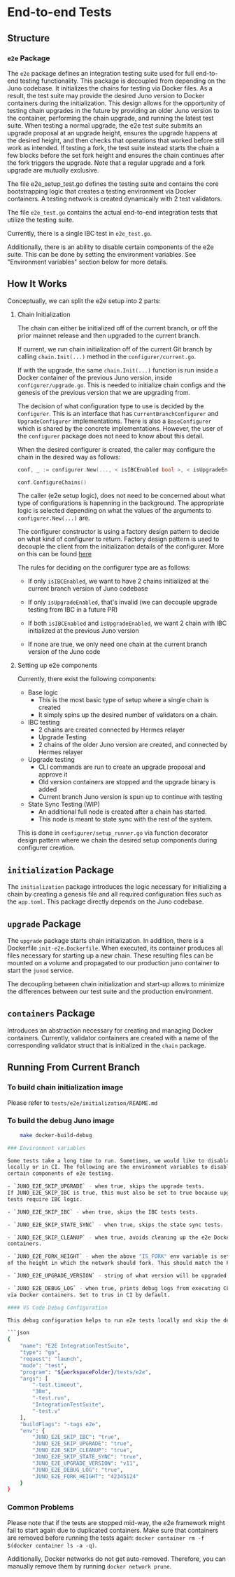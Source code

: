 # End-to-end Tests

## Structure

### `e2e` Package

The `e2e` package defines an integration testing suite used for full
end-to-end testing functionality. This package is decoupled from
depending on the Juno codebase. It initializes the chains for testing
via Docker files. As a result, the test suite may provide the desired
Juno version to Docker containers during the initialization. This
design allows for the opportunity of testing chain upgrades in the
future by providing an older Juno version to the container,
performing the chain upgrade, and running the latest test suite. When
testing a normal upgrade, the e2e test suite submits an upgrade proposal at
an upgrade height, ensures the upgrade happens at the desired height, and
then checks that operations that worked before still work as intended. If
testing a fork, the test suite instead starts the chain a few blocks before
the set fork height and ensures the chain continues after the fork triggers
the upgrade. Note that a regular upgrade and a fork upgrade are mutually exclusive.

The file e2e\_setup\_test.go defines the testing suite and contains the
core bootstrapping logic that creates a testing environment via Docker
containers. A testing network is created dynamically with 2 test
validators.

The file `e2e_test.go` contains the actual end-to-end integration tests
that utilize the testing suite.

Currently, there is a single IBC test in `e2e_test.go`.

Additionally, there is an ability to disable certain components
of the e2e suite. This can be done by setting the environment
variables. See "Environment variables" section below for more details.

## How It Works

Conceptually, we can split the e2e setup into 2 parts:

1. Chain Initialization

    The chain can either be initialized off of the current branch, or off the prior mainnet release and then upgraded to the current branch.

    If current, we run chain initialization off of the current Git branch
    by calling `chain.Init(...)` method in the `configurer/current.go`.

    If with the upgrade, the same `chain.Init(...)` function is run inside a Docker container
    of the previous Juno version, inside `configurer/upgrade.go`. This is
    needed to initialize chain configs and the genesis of the previous version that
    we are upgrading from.

    The decision of what configuration type to use is decided by the `Configurer`.
    This is an interface that has `CurrentBranchConfigurer` and `UpgradeConfigurer` implementations.
    There is also a `BaseConfigurer` which is shared by the concrete implementations. However,
    the user of the `configurer` package does not need to know about this detail.

    When the desired configurer is created, the caller may
    configure the chain in the desired way as follows:

    ```go
    conf, _ := configurer.New(..., < isIBCEnabled bool >, < isUpgradeEnabled bool >)

    conf.ConfigureChains()
    ```

    The caller (e2e setup logic), does not need to be concerned about what type of
    configurations is hapenning in the background. The appropriate logic is selected
    depending on what the values of the arguments to `configurer.New(...)` are.

    The configurer constructor is using a factory design pattern
    to decide on what kind of configurer to return. Factory design
    pattern is used to decouple the client from the initialization
    details of the configurer. More on this can be found
    [here](https://www.tutorialspoint.com/design_pattern/factory_pattern.htm)

    The rules for deciding on the configurer type
    are as follows:

    - If only `isIBCEnabled`, we want to have 2 chains initialized at the
    current branch version of Juno codebase

    - If only `isUpgradeEnabled`, that's invalid (we can decouple upgrade
     testing from IBC in a future PR)

    - If both `isIBCEnabled` and `isUpgradeEnabled`, we want 2 chain
    with IBC initialized at the previous Juno version

    - If none are true, we only need one chain at the current branch version
    of the Juno code

2. Setting up e2e components

    Currently, there exist the following components:

    - Base logic
        - This is the most basic type of setup where a single chain is created
        - It simply spins up the desired number of validators on a chain.
    - IBC testing
        - 2 chains are created connected by Hermes relayer
        - Upgrade Testing
        - 2 chains of the older Juno version are created, and
        connected by Hermes relayer
    - Upgrade testing
        - CLI commands are run to create an upgrade proposal and approve it
        - Old version containers are stopped and the upgrade binary is added
        - Current branch Juno version is spun up to continue with testing
    - State Sync Testing (WIP)
        - An additional full node is created after a chain has started.
        - This node is meant to state sync with the rest of the system.

    This is done in `configurer/setup_runner.go` via function decorator design pattern
    where we chain the desired setup components during configurer creation.

## `initialization` Package

The `initialization` package introduces the logic necessary for initializing a
chain by creating a genesis file and all required configuration files
such as the `app.toml`. This package directly depends on the Juno
codebase.

## `upgrade` Package

The `upgrade` package starts chain initialization. In addition, there is
a Dockerfile `init-e2e.Dockerfile`. When executed, its container
produces all files necessary for starting up a new chain. These
resulting files can be mounted on a volume and propagated to our
production juno container to start the `junod` service.

The decoupling between chain initialization and start-up allows to
minimize the differences between our test suite and the production
environment.

## `containers` Package

Introduces an abstraction necessary for creating and managing
Docker containers. Currently, validator containers are created
with a name of the corresponding validator struct that is initialized
in the `chain` package.

## Running From Current Branch

### To build chain initialization image

Please refer to `tests/e2e/initialization/README.md`

### To build the debug Juno image

```sh
    make docker-build-debug

### Environment variables

Some tests take a long time to run. Sometimes, we would like to disable them
locally or in CI. The following are the environment variables to disable
certain components of e2e testing.

- `JUNO_E2E_SKIP_UPGRADE` - when true, skips the upgrade tests.
If JUNO_E2E_SKIP_IBC is true, this must also be set to true because upgrade
tests require IBC logic.

- `JUNO_E2E_SKIP_IBC` - when true, skips the IBC tests tests.

- `JUNO_E2E_SKIP_STATE_SYNC` - when true, skips the state sync tests.

- `JUNO_E2E_SKIP_CLEANUP` - when true, avoids cleaning up the e2e Docker
containers.

- `JUNO_E2E_FORK_HEIGHT` - when the above "IS_FORK" env variable is set to true, this is the string
of the height in which the network should fork. This should match the ForkHeight set in constants.go

- `JUNO_E2E_UPGRADE_VERSION` - string of what version will be upgraded to (for example, "v10")

- `JUNO_E2E_DEBUG_LOG` - when true, prints debug logs from executing CLI commands
via Docker containers. Set to trus in CI by default.

#### VS Code Debug Configuration

This debug configuration helps to run e2e tests locally and skip the desired tests.

```json
{
    "name": "E2E IntegrationTestSuite",
    "type": "go",
    "request": "launch",
    "mode": "test",
    "program": "${workspaceFolder}/tests/e2e",
    "args": [
        "-test.timeout",
        "30m",
        "-test.run",
        "IntegrationTestSuite",
        "-test.v"
    ],
    "buildFlags": "-tags e2e",
    "env": {
        "JUNO_E2E_SKIP_IBC": "true",
        "JUNO_E2E_SKIP_UPGRADE": "true",
        "JUNO_E2E_SKIP_CLEANUP": "true",
        "JUNO_E2E_SKIP_STATE_SYNC": "true",
        "JUNO_E2E_UPGRADE_VERSION": "v11",
        "JUNO_E2E_DEBUG_LOG": "true",
        "JUNO_E2E_FORK_HEIGHT": "42345124" 
    }
}
```

### Common Problems

Please note that if the tests are stopped mid-way, the e2e framework might fail to start again due to duplicated containers. Make sure that
containers are removed before running the tests again: `docker container rm -f $(docker container ls -a -q)`.

Additionally, Docker networks do not get auto-removed. Therefore, you can manually remove them by running `docker network prune`.
